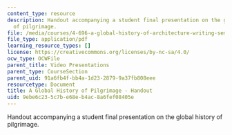 ```yaml
---
content_type: resource
description: Handout accompanying a student final presentation on the global history
  of pilgrimage.
file: /media/courses/4-696-a-global-history-of-architecture-writing-seminar-spring-2008/9ebe6c235c7be68eb4ac8a6fef08405e_MIT4_696s08_project05_handout.pdf
file_type: application/pdf
learning_resource_types: []
license: https://creativecommons.org/licenses/by-nc-sa/4.0/
ocw_type: OCWFile
parent_title: Video Presentations
parent_type: CourseSection
parent_uid: 91a6fb4f-bb4a-1d23-2879-9a37fb808eee
resourcetype: Document
title: A Global History of Pilgrimage - Handout
uid: 9ebe6c23-5c7b-e68e-b4ac-8a6fef08405e
---
```

Handout accompanying a student final presentation on the global history of pilgrimage.